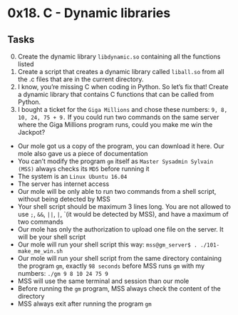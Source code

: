 # 0x18. C - Dynamic libraries
## Tasks

0. Create the dynamic library `libdynamic.so` containing all the functions listed
1. Create a script that creates a dynamic library called `liball.so` from all the .c files that are in the current directory.
2. I know, you’re missing C when coding in Python. So let’s fix that!
Create a dynamic library that contains C functions that can be called from Python.
3. I bought a ticket for the `Giga Millions` and chose these numbers: `9, 8, 10, 24, 75 + 9.` If you could run two commands on the same server where the Giga Millions program runs, could you make me win the Jackpot?
* Our mole got us a copy of the program, you can download it here. Our mole also gave us a piece of documentation
* You can’t modify the program `gm` itself as `Master Sysadmin Sylvain (MSS)` always checks its `MD5` before running it
* The system is an `Linux Ubuntu 16.04`
* The server has internet access
* Our mole will be only able to run two commands from a shell script, without being detected by MSS
* Your shell script should be maximum 3 lines long. You are not allowed to use `;`, `&&`, `||`, `|`, `(it would be detected by MSS), and have a maximum of two commands
* Our mole has only the authorization to upload one file on the server. It will be your shell script
* Our mole will run your shell script this way: `mss@gm_server$ . ./101-make_me_win.sh`
* Our mole will run your shell script from the same directory containing the program `gm`, exactly `98 seconds` before MSS runs `gm` with my numbers: `./gm 9 8 10 24 75 9`
* MSS will use the same terminal and session than our mole
* Before running the `gm` program, MSS always check the content of the directory
* MSS always exit after running the program `gm`
